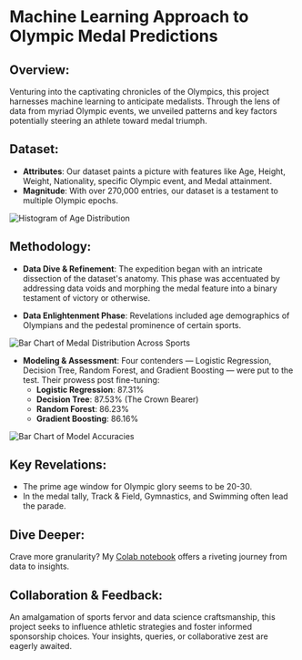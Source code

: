 # Machine Learning Approach to Olympic Medal Predictions

## Overview:
Venturing into the captivating chronicles of the Olympics, this project harnesses machine learning to anticipate medalists. Through the lens of data from myriad Olympic events, we unveiled patterns and key factors potentially steering an athlete toward medal triumph.

## Dataset:
- **Attributes**: Our dataset paints a picture with features like Age, Height, Weight, Nationality, specific Olympic event, and Medal attainment.
- **Magnitude**: With over 270,000 entries, our dataset is a testament to multiple Olympic epochs.

![Histogram of Age Distribution](https://github.com/joash-muganda/SJSU-FA23-CMPE-255-Data-Mining/blob/main/Assignment3/SEMMA/SEMMA_Artifacts/age_distribution.png)

## Methodology:
- **Data Dive & Refinement**: The expedition began with an intricate dissection of the dataset's anatomy. This phase was accentuated by addressing data voids and morphing the medal feature into a binary testament of victory or otherwise.

- **Data Enlightenment Phase**: Revelations included age demographics of Olympians and the pedestal prominence of certain sports.

![Bar Chart of Medal Distribution Across Sports]([https://github.com/joash-muganda/SJSU-FA23-CMPE-255-Data-Mining/blob/main/SEMMA/SEMMA_Artifacts/distribution_across%20sports.png](https://github.com/joash-muganda/SJSU-FA23-CMPE-255-Data-Mining/blob/main/Assignment3/SEMMA/SEMMA_Artifacts/distribution_across%20sports.png))

- **Modeling & Assessment**: Four contenders — Logistic Regression, Decision Tree, Random Forest, and Gradient Boosting — were put to the test. Their prowess post fine-tuning:
   - **Logistic Regression**: 87.31%
   - **Decision Tree**: 87.53% (The Crown Bearer)
   - **Random Forest**: 86.23%
   - **Gradient Boosting**: 86.16%

![Bar Chart of Model Accuracies](https://github.com/joash-muganda/SJSU-FA23-CMPE-255-Data-Mining/blob/main/SEMMA/SEMMA_Artifacts/intial_and_tuned_model_accuracies.png)

## Key Revelations:
- The prime age window for Olympic glory seems to be 20-30.
- In the medal tally, Track & Field, Gymnastics, and Swimming often lead the parade.

## Dive Deeper:
Crave more granularity? My [Colab notebook](https://colab.research.google.com/drive/1VCBL2tVe0BoJwP6S3jFtjRloZMYu_SjA?usp=sharing) offers a riveting journey from data to insights. 

## Collaboration & Feedback:
An amalgamation of sports fervor and data science craftsmanship, this project seeks to influence athletic strategies and foster informed sponsorship choices. Your insights, queries, or collaborative zest are eagerly awaited.
